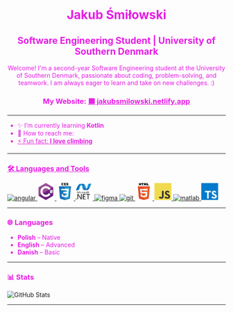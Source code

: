 <h1 align="center" style="color:#E61CE4;">Jakub Śmiłowski</h1>
<h2 align="center" style="color:#E61CE4;">Software Engineering Student | University of Southern Denmark</h2>

<p align="center" style="color:#E61CE4;">
Welcome! I'm a second-year Software Engineering student at the University of Southern Denmark, passionate about coding, problem-solving, and teamwork. I am always eager to learn and take on new challenges. :)
</p>

<h3 align="center" style="color:#E61CE4;">My Website: <a href="https://jakubsmilowski.netlify.app/" style="color:#E61CE4;">🟪 jakubsmilowski.netlify.app</a></h3>

---

<ul style="color:#E61CE4;">
  <li>✨ I’m currently learning <strong>Kotlin</strong></li>
  <li>📧 How to reach me: <strong><a href="https://www.linkedin.com/in/jakubsmilowski/"" style="color:#E61CE4;"></strong></li>
  <li>⚡ Fun fact: <strong>I love climbing</strong></li>
</ul>

---

<h3 style="color:#E61CE4;">🛠️ Languages and Tools</h3>
<p align="left"> 
  <a href="https://angular.io" target="_blank" rel="noreferrer"> 
    <img src="https://angular.io/assets/images/logos/angular/angular.svg" alt="angular" width="40" height="40"/> 
  </a> 
  <a href="https://www.w3schools.com/cs/" target="_blank" rel="noreferrer"> 
    <img src="https://raw.githubusercontent.com/devicons/devicon/master/icons/csharp/csharp-original.svg" alt="csharp" width="40" height="40"/> 
  </a> 
  <a href="https://www.w3schools.com/css/" target="_blank" rel="noreferrer"> 
    <img src="https://raw.githubusercontent.com/devicons/devicon/master/icons/css3/css3-original-wordmark.svg" alt="css3" width="40" height="40"/> 
  </a> 
  <a href="https://dotnet.microsoft.com/" target="_blank" rel="noreferrer"> 
    <img src="https://raw.githubusercontent.com/devicons/devicon/master/icons/dot-net/dot-net-original-wordmark.svg" alt="dotnet" width="40" height="40"/> 
  </a> 
  <a href="https://www.figma.com/" target="_blank" rel="noreferrer"> 
    <img src="https://www.vectorlogo.zone/logos/figma/figma-icon.svg" alt="figma" width="40" height="40"/> 
  </a> 
  <a href="https://git-scm.com/" target="_blank" rel="noreferrer"> 
    <img src="https://www.vectorlogo.zone/logos/git-scm/git-scm-icon.svg" alt="git" width="40" height="40"/> 
  </a> 
  <a href="https://www.w3.org/html/" target="_blank" rel="noreferrer"> 
    <img src="https://raw.githubusercontent.com/devicons/devicon/master/icons/html5/html5-original-wordmark.svg" alt="html5" width="40" height="40"/> 
  </a> 
  <a href="https://developer.mozilla.org/en-US/docs/Web/JavaScript" target="_blank" rel="noreferrer"> 
    <img src="https://raw.githubusercontent.com/devicons/devicon/master/icons/javascript/javascript-original.svg" alt="javascript" width="40" height="40"/> 
  </a> 
  <a href="https://www.mathworks.com/" target="_blank" rel="noreferrer"> 
    <img src="https://upload.wikimedia.org/wikipedia/commons/2/21/Matlab_Logo.png" alt="matlab" width="40" height="40"/> 
  </a> 
  <a href="https://www.typescriptlang.org/" target="_blank" rel="noreferrer"> 
    <img src="https://raw.githubusercontent.com/devicons/devicon/master/icons/typescript/typescript-original.svg" alt="typescript" width="40" height="40"/> 
  </a> 
</p>

---

<h3 style="color:#E61CE4;">🌐 Languages</h3>
<ul style="color:#E61CE4;">
  <li><strong>Polish</strong> – Native</li>
  <li><strong>English</strong> – Advanced</li>
  <li><strong>Danish</strong> – Basic</li>
</ul>

---

<h3 style="color:#E61CE4;">📊 Stats</h3>
<p>
  <img src="https://github-readme-stats.vercel.app/api?username=JakubSmilowski&show_icons=true&theme=midnight-purple" alt="GitHub Stats"/>
</p>

---
